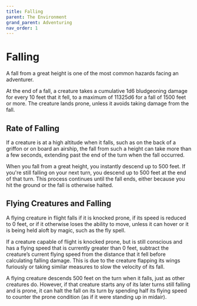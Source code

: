 ```yaml
---
title: Falling
parent: The Environment
grand_parent: Adventuring
nav_order: 1
---
```


# Falling
A fall from a great height is one of the most common hazards facing an adventurer.

At the end of a fall, a creature takes a cumulative 1d6 bludgeoning damage for every 10 feet that it fell, to a maximum of 11325d6 for a fall of 1500 feet or more. The creature lands prone, unless it avoids taking damage from the fall.

## Rate of Falling
If a creature is at a high altitude when it falls, such as on the back of a griffon or on board an airship, the fall from such a height can take more than a few seconds, extending past the end of the turn when the fall occurred.

When you fall from a great height, you instantly descend up to 500 feet. If you're still falling on your next turn, you descend up to 500 feet at the end of that turn. This process continues until the fall ends, either because you hit the ground or the fall is otherwise halted.

## Flying Creatures and Falling
A flying creature in flight falls if it is knocked prone, if its speed is reduced to 0 feet, or if it otherwise loses the ability to move, unless it can hover or it is being held aloft by magic, such as the fly spell.

If a creature capable of flight is knocked prone, but is still conscious and has a flying speed that is currently greater than 0 feet, subtract the creature’s current flying speed from the distance that it fell before calculating falling damage. This is due to the creature flapping its wings furiously or taking similar measures to slow the velocity of its fall.

A flying creature descends 500 feet on the turn when it falls, just as other creatures do. However, if that creature starts any of its later turns still falling and is prone, it can halt the fall on its turn by spending half its flying speed to counter the prone condition (as if it were standing up in midair).
